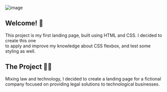 ![image](https://user-images.githubusercontent.com/110556268/199816435-10fbe2c1-b32e-48a5-882c-975152c6c1d9.png)

<h2> Welcome! 👋 </h2>

<p>This project is my first landing page, built using HTML and CSS. I decided to create this one <br>
to apply and improve my knowledge about CSS flexbox, and test some styling as well. </p>

<h2> The Project 👨‍💻 </h2>

<p> Mixing law and technology, I decided to create a landing page for a fictional company focused on providing legal solutions to technological businesses. <p>
